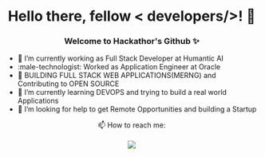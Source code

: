 <p align="center">
              <h1 align="center"> Hello there, fellow < developers/>!  👋</h1>
  </p>
  <p align="center">
              <h3 align="center">Welcome to Hackathor's Github ✨</h3>
  </p>

 - 🔭 I’m currently working as Full Stack Developer at Humantic AI
 -  :male-technologist: Worked as Application Engineer at Oracle
 - 🎯 BUILDING FULL STACK WEB APPLICATIONS(MERNG) and Contributing to OPEN SOURCE
 - 🌱 I’m currently learning DEVOPS  and trying to build a real world Applications
 - 🤔 I’m looking for help to get Remote Opportunities  and building a Startup

  <p align="center">
  📫 How to reach me: 
  <br>
  <br>
   <img src="https://user-images.githubusercontent.com/28308043/142984210-eefdbb4b-b2af-47ee-89de-67653603c66d.png" />
</p>


